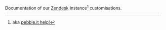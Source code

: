 Documentation of our [Zendesk](http://www.zendesk.com/) instance[^fn-1] customisations.

[^fn-1]: aka [pebble.it help!](http://help.pebbleit.com/)